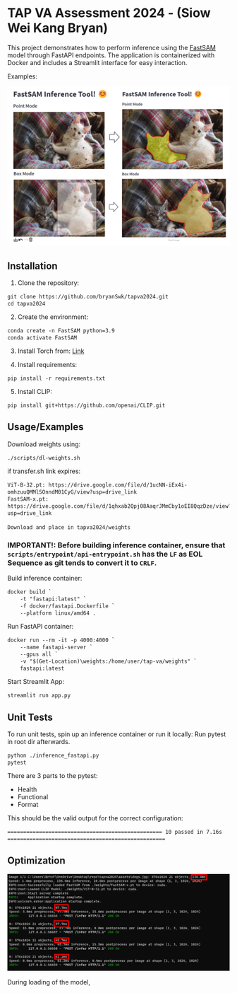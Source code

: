 
# TAP VA Assessment 2024 - (Siow Wei Kang Bryan)

This project demonstrates how to perform inference using the [FastSAM](https://github.com/CASIA-IVA-Lab/FastSAM) model through FastAPI endpoints. The application is containerized with Docker and includes a Streamlit interface for easy interaction.

Examples:

<img src="./assets/github-example.png" width="1000">

## Installation

1. Clone the repository:

```
git clone https://github.com/bryanSwk/tapva2024.git
cd tapva2024
```

2. Create the environment:

```
conda create -n FastSAM python=3.9
conda activate FastSAM
```

3. Install Torch from: [Link](https://pytorch.org/get-started/locally/)

4. Install requirements:

```
pip install -r requirements.txt
```

5. Install CLIP:
```
pip install git+https://github.com/openai/CLIP.git
```
## Usage/Examples

Download weights using:

```
./scripts/dl-weights.sh
```

if transfer.sh link expires:

```
ViT-B-32.pt: https://drive.google.com/file/d/1ucNN-iEx4i-omhzuuQMMlSOnndM01CyG/view?usp=drive_link
FastSAM-x.pt: https://drive.google.com/file/d/1qhxab2Qpj08AaqrJMmCby1oEI8QqzDze/view?usp=drive_link

Download and place in tapva2024/weights
```

### IMPORTANT!: Before building inference container, ensure that `scripts/entrypoint/api-entrypoint.sh` has the `LF` as EOL Sequence as git tends to convert it to `CRLF`.

Build inference container:
```
docker build `
    -t "fastapi:latest" `
    -f docker/fastapi.Dockerfile `
    --platform linux/amd64 .
```
Run FastAPI container:
```
docker run --rm -it -p 4000:4000 `
    --name fastapi-server `
    --gpus all `
    -v "$(Get-Location)\weights:/home/user/tap-va/weights" `
    fastapi:latest
```
Start Streamlit App:
```
streamlit run app.py
```

## Unit Tests

To run unit tests, spin up an inference container or run it locally:
Run pytest in root dir afterwards.

```
python ./inference_fastapi.py
pytest
```

There are 3 parts to the pytest:

- Health
- Functional
- Format

This should be the valid output for the correct configuration:

```
================================================= 10 passed in 7.16s ==================================================
```

## Optimization

<img src="./assets/inference-timings.png" width="1000">

During loading of the model,